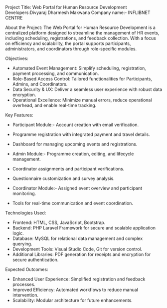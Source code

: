 Project Title: Web Portal for Human Resource Development
Developers:Divyaraj Dharmesh Makwana
Company name:- INFLIBNET CENTRE

About the Project:
The Web Portal for Human Resource Development is a centralized platform designed to streamline the management of HR events, including scheduling, registrations, and feedback collection. With a focus on efficiency and scalability, the portal supports participants, administrators, and coordinators through role-specific modules.

Objectives:
- Automated Event Management: Simplify scheduling, registration, payment processing, and communication.
- Role-Based Access Control: Tailored functionalities for Participants, Admins, and Coordinators.
- Data Security & UX: Deliver a seamless user experience with robust data encryption.
- Operational Excellence: Minimize manual errors, reduce operational overhead, and enable real-time tracking.


Key Features:
- Participant Module:- Account creation with email verification.
- Programme registration with integrated payment and travel details.
- Dashboard for managing upcoming events and registrations.

- Admin Module:- Programme creation, editing, and lifecycle management.
- Coordinator assignments and participant verifications.
- Questionnaire customization and survey analysis.

- Coordinator Module:- Assigned event overview and participant monitoring.
- Tools for real-time communication and event coordination.

Technologies Used:
- Frontend: HTML, CSS, JavaScript, Bootstrap.
- Backend: PHP Laravel Framework for secure and scalable application logic.
- Database: MySQL for relational data management and complex querying.
- Development Tools: Visual Studio Code, Git for version control.
- Additional Libraries: PDF generation for receipts and encryption for secure authentication.


Expected Outcomes:
- Enhanced User Experience: Simplified registration and feedback processes.
- Improved Efficiency: Automated workflows to reduce manual intervention.
- Scalability: Modular architecture for future enhancements.




